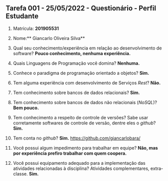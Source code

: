 ## Tarefa 001 - 25/05/2022 - Questionário - Perfil Estudante

1. Matrícula: **201905531**
2. Nome:** Giancarlo Oliveira Silva**

3. Qual seu conhecimento/experiência em relação ao desenvolvimento de software? **Pouco conhecimento, nenhuma experiência.**
4. Quais Linguagens de Programação você domina? **Nenhuma.**
5. Conhece o paradigma de programação orientado a objetos? **Sim.**
6. Tem alguma experiência com desenvolvimento de Serviços _Rest_? **Não.**
7. Tem conhecimento sobre bancos de dados relacionais? **Sim.**
8. Tem conhecimento sobre bancos de dados não relacionais (_NoSQL_)? **Bem pouco.**
9. Tem conhecimento a respeito de controle de versões? Sabe usar corretamente softwares de controle de versão, dentre eles o _github_? **Sim.**
10. Tem conta no _github_? **Sim.** https://github.com/giancarlobara/
11. Você possui algum impedimento para trabalhar em equipe? **Não, mas por experiência prefiro trabalhar com quem coopera.**
12. Você possui equipamento adequado para a implementação das atividades relacionadas à disciplina? Atividades complementares, extra-classe. **Sim.**
